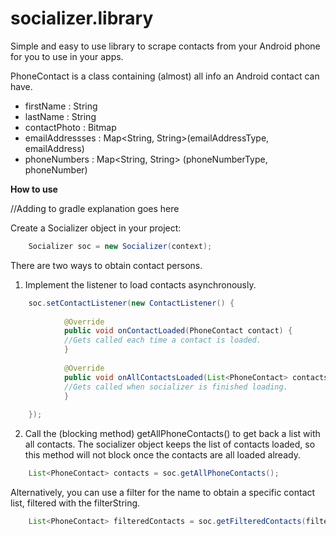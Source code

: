 socializer.library
==============

Simple and easy to use library to scrape contacts from your Android phone for you to use in your apps.

PhoneContact is a class containing (almost) all info an Android contact can have.
* firstName : String
* lastName : String
* contactPhoto : Bitmap
* emailAddressses : Map<String, String>(emailAddressType, emailAddress)
* phoneNumbers : Map<String, String> (phoneNumberType, phoneNumber)

<b>How to use</b>

//Adding to gradle explanation goes here

Create a Socializer object in your project:
```java
    Socializer soc = new Socializer(context);
``` 

There are two ways to obtain contact persons.

1. Implement the listener to load contacts asynchronously.
```java	
	soc.setContactListener(new ContactListener() {
	
			@Override
            public void onContactLoaded(PhoneContact contact) {
			//Gets called each time a contact is loaded.
			}
			
			@Override
            public void onAllContactsLoaded(List<PhoneContact> contacts) {
			//Gets called when socializer is finished loading.
			}
			
	});
``` 	
2. Call the (blocking method) getAllPhoneContacts() to get back a list with all contacts. The socializer object keeps the list of contacts loaded, so this method will not block once the contacts are all loaded already.
```java	
	List<PhoneContact> contacts = soc.getAllPhoneContacts();
``` 
Alternatively, you can use a filter for the name to obtain a specific contact list, filtered with the filterString.
```java	
	List<PhoneContact> filteredContacts = soc.getFilteredContacts(filterString);
```

